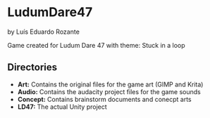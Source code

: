 # LudumDare47

by Luís Eduardo Rozante

Game created for Ludum Dare 47 with theme: Stuck in a loop

## Directories

- **Art:**      Contains the original files for the game art (GIMP and Krita)
- **Audio:**    Contains the audacity project files for the game sounds
- **Concept:**  Contains brainstorm documents and conecpt arts
- **LD47:**     The actual Unity project